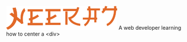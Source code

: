 <!-- ![Screenshot](neerajk.png) -->
<img src="neerajk.png" alt="drawing" width="300"/>
A web developer learning how to center a &lt;div&gt;


